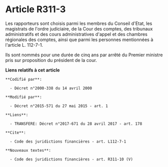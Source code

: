 # Article R311-3

Les rapporteurs sont choisis parmi les membres du Conseil d'Etat, les magistrats de l'ordre judiciaire, de la Cour des
comptes, des tribunaux administratifs et des cours administratives d'appel et des chambres régionales des comptes, ainsi que
parmi les personnes mentionnées à l'article L. 112-7-1. 

Ils sont nommés pour une durée de cinq ans par arrêté du Premier ministre pris sur proposition du président de la cour.

**Liens relatifs à cet article**

	**Codifié par**:

	  - Décret n°2000-338 du 14 avril 2000

	**Modifié par**:

	  - Décret n°2015-571 du 27 mai 2015 - art. 1

	**Liens**:

	  - TRANSFERE: Décret n°2017-671 du 28 avril 2017 - art. 178

	**Cite**:

	  - Code des juridictions financières - art. L112-7-1

	**Nouveaux textes**:

	  - Code des juridictions financières - art. R311-10 (V)
